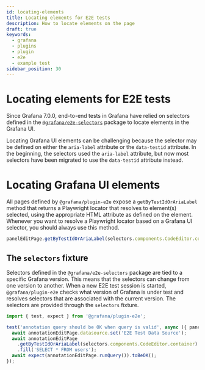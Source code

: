 ```yaml
---
id: locating-elements
title: Locating elements for E2E tests
description: How to locate elements on the page
draft: true
keywords:
  - grafana
  - plugins
  - plugin
  - e2e
  - example test
sidebar_position: 30
---
```


# Locating elements for E2E tests

Since Grafana 7.0.0, end-to-end tests in Grafana have relied on selectors defined in the [`@grafana/e2e-selectors`](https://github.com/grafana/grafana/tree/main/packages/grafana-e2e-selectors) package to locate elements in the Grafana UI. 

Locating Grafana UI elements can be challenging because the selector may be defined on either the `aria-label` attribute or the `data-testid` attribute. In the beginning, the selectors used the `aria-label` attribute, but now most selectors have been migrated to use the `data-testid` attribute instead.

# Locating Grafana UI elements

All pages defined by `@grafana/plugin-e2e` expose a `getByTestIdOrAriaLabel` method that returns a Playwright locator that resolves to element(s) selected, using the appropriate HTML attribute as defined on the element. Whenever you want to resolve a Playwright locator based on a Grafana UI selector, you should always use this method.

```ts
panelEditPage.getByTestIdOrAriaLabel(selectors.components.CodeEditor.container).click();
```

## The `selectors` fixture

Selectors defined in the `@grafana/e2e-selectors` package are tied to a specific Grafana version. This means that the selectors can change from one version to another. When a new E2E test session is started, `@grafana/plugin-e2e` checks what version of Grafana is under test and resolves selectors that are associated with the current version. The selectors are provided through the `selectors` fixture.

```ts
import { test, expect } from '@grafana/plugin-e2e';

test('annotation query should be OK when query is valid', async ({ panelEditPage, page, selectors }) => {
  await annotationEditPage.datasource.set('E2E Test Data Source');
  await annotationEditPage
    .getByTestIdOrAriaLabel(selectors.components.CodeEditor.container)
    .fill('SELECT * FROM users');
  await expect(annotationEditPage.runQuery()).toBeOK();
});
```
